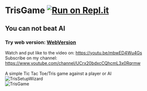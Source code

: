 # TrisGame [![Run on Repl.it](https://repl.it/badge/github/OrangoMango/TrisGame)](https://repl.it/@OrangoMango/TrisGame)
## You can not beat AI
### Try web version: [WebVersion](https://repl.it/@OrangoMango/TrisGame) <br>
Watch and put like to the video on: https://youtu.be/mbwED4Wu4Gs
<br>
Subscribe on my channel: https://www.youtube.com/channel/UCrx20bdxcCQhcmL3x0Rqrmw <br><br>
A simple Tic Tac Toe/Tris game against a player or AI<br>
![TrisSetupWizard](https://user-images.githubusercontent.com/61402409/77247703-e5a2b900-6c33-11ea-8d4e-769b8e5f5bbb.png)<br>
![TrisGame](https://user-images.githubusercontent.com/61402409/77467335-1b01ff00-6e0c-11ea-989c-a87c38230e54.png)
